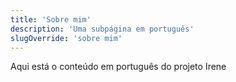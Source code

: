 ```yaml
---
title: 'Sobre mim'
description: 'Uma subpágina em português'
slugOverride: 'sobre mim'
---
```


Aqui está o conteúdo em português do projeto Irene
